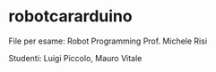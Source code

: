 # robotcararduino

File per esame: Robot Programming
Prof. Michele Risi

Studenti: Luigi Piccolo, Mauro Vitale
